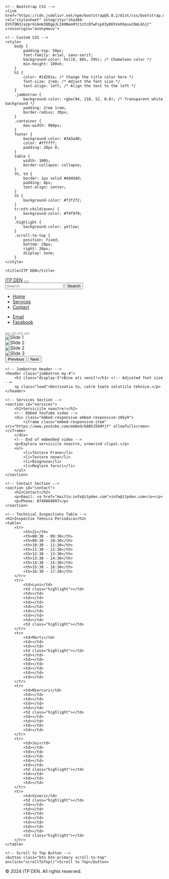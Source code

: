 <!doctype html>
<html lang="en">
<head>
    <!-- Required meta tags -->
    <meta charset="utf-8">
    <meta name="viewport" content="width=device-width, initial-scale=1">

    <!-- Bootstrap CSS -->
    <link href="https://cdn.jsdelivr.net/npm/bootstrap@5.0.2/dist/css/bootstrap.min.css" rel="stylesheet" integrity="sha384-EVSTQN3/azprG1Anm3QDgpJLIm9Nao0Yz1ztcQTwFspd3yD65VohhpuuCOmLASjC" crossorigin="anonymous">

    <!-- Custom CSS -->
    <style>
        body {
            padding-top: 50px;
            font-family: Arial, sans-serif;
            background-color: hsl(0, 86%, 59%); /* Chameleon color */
            min-height: 100vh;
        }
        h1 {
            color: #1d201a; /* Change the title color here */
            font-size: 2rem; /* Adjust the font size */
            text-align: left; /* Align the text to the left */
        }
        .jumbotron {
            background-color: rgba(94, 218, 52, 0.8); /* Transparent white background */
            padding: 2rem 1rem;
            border-radius: 30px;
        }
        .container {
            max-width: 960px;
        }
        footer {
            background-color: #343a40;
            color: #ffffff;
            padding: 20px 0;
        }
        table {
            width: 100%;
            border-collapse: collapse;
        }
        th, td {
            border: 1px solid #dddddd;
            padding: 8px;
            text-align: center;
        }
        th {
            background-color: #f2f2f2;
        }
        tr:nth-child(even) {
            background-color: #f9f9f9;
        }
        .highlight {
            background-color: yellow;
        }
        .scroll-to-top {
            position: fixed;
            bottom: 20px;
            right: 20px;
            display: none;
        }
    </style>

    <title>ITP DEN</title>
</head>
<body>

<!-- Navigation -->
<nav class="navbar navbar-expand-lg navbar-dark bg-dark fixed-top">
    <div class="container">
        <a class="navbar-brand" href="#">ITP DEN</a>
        <button class="navbar-toggler" type="button" data-bs-toggle="collapse" data-bs-target="#navbarNav" aria-controls="navbarNav" aria-expanded="false" aria-label="Toggle navigation">
            <span class="navbar-toggler-icon"></span>
        </button>
        <div class="collapse navbar-collapse" id="navbarNav">
            <form class="d-flex ms-auto">
                <input class="form-control me-2" type="search" placeholder="Search" aria-label="Search">
                <button class="btn btn-outline-light" type="submit">Search</button>
            </form>
            <ul class="navbar-nav">
                <li class="nav-item">
                    <a class="nav-link" href="#">Home</a>
                </li>
                <li class="nav-item">
                    <a class="nav-link" href="#services">Services</a>
                </li>
                <li class="nav-item">
                    <a class="nav-link" href="#contact">Contact</a>
                </li>
            </ul>
            <ul class="navbar-nav ms-auto">
                <li class="nav-item">
                    <a class="nav-link" href="mailto:info@itpden.com">Email</a>
                </li>
                <li class="nav-item">
                    <a class="nav-link" href="https://www.facebook.com">Facebook</a>
                </li>
            </ul>
        </div>
    </div>
</nav>

<!-- Page Content -->
<div class="container">
    <!-- Carousel -->
    <div id="carouselExampleIndicators" class="carousel slide my-4" data-bs-ride="carousel">
        <div class="carousel-indicators">
            <button type="button" data-bs-target="#carouselExampleIndicators" data-bs-slide-to="0" class="active" aria-current="true" aria-label="Slide 1"></button>
            <button type="button" data-bs-target="#carouselExampleIndicators" data-bs-slide-to="1" aria-label="Slide 2"></button>
            <button type="button" data-bs-target="#carouselExampleIndicators" data-bs-slide-to="2" aria-label="Slide 3"></button>
            <button type="button" data-bs-target="#carouselExampleIndicators" data-bs-slide-to="3" aria-label="Slide 4"></button>
        </div>
        <div class="carousel-inner">
            <div class="carousel-item active">
                <img src="./images/dyno.jpg.jpg" class="d-block w-100" alt="Slide 1">
            </div>
            <div class="carousel-item">
                <img src="./images/elevator.jpg.webp" class="d-block w-100" alt="Slide 2">
            </div>
            <div class="carousel-item">
                <img src="./images/motor.jpg" class="d-block w-100" alt="Slide 2">
            </div>
            <div class="carousel-item">
                <img src="./images/Porsche.jpg.jpg" class="d-block w-100" alt="Slide 3">
            </div>
        </div>
        <button class="carousel-control-prev" type="button" data-bs-target="#carouselExampleIndicators" data-bs-slide="prev">
            <span class="carousel-control-prev-icon" aria-hidden="true"></span>
            <span class="visually-hidden">Previous</span>
        </button>
        <button class="carousel-control-next" type="button" data-bs-target="#carouselExampleIndicators" data-bs-slide="next">
            <span class="carousel-control-next-icon" aria-hidden="true"></span>
            <span class="visually-hidden">Next</span>
        </button>
    </div>

    <!-- Jumbotron Header -->
    <header class="jumbotron my-4">
        <h1 class="display-5">Bine ati venit!</h1> <!-- Adjusted font size -->
        <p class="lead">Destinatia ta, catre toate solutiile tehnice.</p>
    </header>

    <!-- Services Section -->
    <section id="services">
        <h2>Serviciile noastre!</h2>
        <!-- Embed YouTube video -->
        <div class="embed-responsive embed-responsive-16by9">
            <iframe class="embed-responsive-item" src="https://www.youtube.com/embed/G80hJ5b0YjY" allowfullscreen></iframe>
        </div>
        <!-- End of embedded video -->
        <p>Explora serviciile noastre, urmarind clipul.</p>
        <ul>
            <li>Testare Frane</li>
            <li>Testare noxe</li>
            <li>Diagnoza</li>
            <li>Reglare faruri</li>
        </ul>
    </section>

    <!-- Contact Section -->
    <section id="contact">
        <h2>Contact</h2>
        <p>Email: <a href="mailto:info@itpden.com">info@itpden.com</a></p>
        <p>Phone: 0749804097</p>
    </section>

    <!-- Technical Inspections Table -->
    <h2>Inspectie Tehnica Periodica</h2>
    <table>
        <tr>
            <th>Zi</th>
            <th>08:30 - 09:30</th>
            <th>09:30 - 10:30</th>
            <th>10:30 - 11:30</th>
            <th>11:30 - 12:30</th>
            <th>12:30 - 13:30</th>
            <th>13:30 - 14:30</th>
            <th>14:30 - 15:30</th>
            <th>15:30 - 16:30</th>
            <th>16:30 - 17:30</th>
        </tr>
        <tr>
            <td>Luni</td>
            <td class="highlight"></td>
            <td></td>
            <td></td>
            <td></td>
            <td></td>
            <td></td>
            <td></td>
            <td></td>
            <td class="highlight"></td>
        </tr>
        <tr>
            <td>Marti</td>
            <td></td>
            <td></td>
            <td class="highlight"></td>
            <td></td>
            <td></td>
            <td></td>
            <td></td>
            <td></td>
            <td></td>
        </tr>
        <tr>
            <td>Miercuri</td>
            <td></td>
            <td></td>
            <td></td>
            <td></td>
            <td class="highlight"></td>
            <td></td>
            <td></td>
            <td></td>
            <td></td>
        </tr>
        <tr>
            <td>Joi</td>
            <td></td>
            <td></td>
            <td></td>
            <td></td>
            <td></td>
            <td class="highlight"></td>
            <td></td>
            <td></td>
            <td></td>
        </tr>
        <tr>
            <td>Vineri</td>
            <td class="highlight"></td>
            <td></td>
            <td></td>
            <td></td>
            <td></td>
            <td></td>
            <td></td>
            <td></td>
            <td class="highlight"></td>
        </tr>
    </table>

    <!-- Scroll to Top Button -->
    <button class="btn btn-primary scroll-to-top" onclick="scrollToTop()">Scroll to Top</button>
</div>

<!-- Footer -->
<footer class="text-center">
    <div class="container">
        <p>&copy; 2024 ITP DEN. All rights reserved.</p>
    </div>
</footer>

<!-- Bootstrap Bundle with Popper -->
<script src="https://cdn.jsdelivr.net/npm/bootstrap@5.0.2/dist/js/bootstrap.bundle.min.js" integrity="sha384-MrcW6ZMFYlzcLA8Nl+NtUVF0sA7MsXsP1UyJoMp4YLEuNSfAP+JcXn/tWtIaxVXM" crossorigin="anonymous"></script>

<!-- Scroll to Top Function -->
<script>
    function scrollToTop() {
        window.scrollTo({ top: 0, behavior: 'smooth' });
    }
</script>

</body>
</html>
